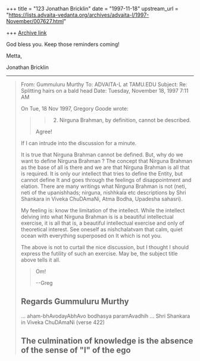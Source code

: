 +++
title = "123 Jonathan Bricklin"
date = "1997-11-18"
upstream_url = "https://lists.advaita-vedanta.org/archives/advaita-l/1997-November/007627.html"

+++
[Archive link](https://lists.advaita-vedanta.org/archives/advaita-l/1997-November/007627.html)

God bless you.  Keep those reminders coming!

Metta,

Jonathan Bricklin

----------
> From: Gummuluru Murthy <gmurthy at MORGAN.UCS.MUN.CA>
> To: ADVAITA-L at TAMU.EDU
> Subject: Re: Splitting hairs on a bald head
> Date: Tuesday, November 18, 1997 7:11 AM
>
> On Tue, 18 Nov 1997, Gregory Goode wrote:
>
> >
> > > 2.  Nirguna Brahman, by definition, cannot be described.
> >
> > Agree!
> >
>
> If I can intrude into the discussion for a minute.
>
> It is true that Nirguna Brahman cannot be defined. But, why do we want to
> define Nirguna Brahman ?  The concept that Nirguna Brahman as the base of
> all is there and we are that Nirguna Brahman is all that is required. It
> is only our intellect that tries to define the Entity, but cannot define
> It and goes through the feelings of disappointment and elation. There are
> many writings what Nirguna Brahman is not (neti, neti of the upanishhads;
> nirguna, nishhkala etc descriptions by Shri Shankara in Viveka ChuDAmaNi,
> Atma Bodha, Upadesha sahasri).
>
> My feeling is: know the limitation of the intellect. While the intellect
> delving into what Nirguna Brahman is is a beautiful intellectual
exercise,
> it is all that is, a beautiful intellectual exercise and only of
> theoretical interest. See oneself as nishchalatvam that calm, quiet ocean
> with everything superposed on It which is not you.
>
> The above is not to curtail the nice discussion, but I thought I should
> express the futility of such an exercise. May be, the subject title above
> tells it all.
>
> >
> > Om!
> >
> > --Greg
> >
>
> Regards
> Gummuluru Murthy
> ------------------------------------------------------------------------
> ... aham-bhAvodayAbhAvo bodhasya paramAvadhih ...
>                         Shri Shankara in Viveka ChuDAmaNi (verse 422)
>
> The culmination of knowledge is the absence of the sense of "I" of the
ego
> ------------------------------------------------------------------------

